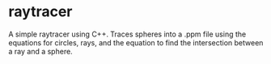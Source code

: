 # raytracer
A simple raytracer using C++. Traces spheres into a .ppm file using the equations for circles, rays, and the equation to find the intersection between a ray and a sphere. 
